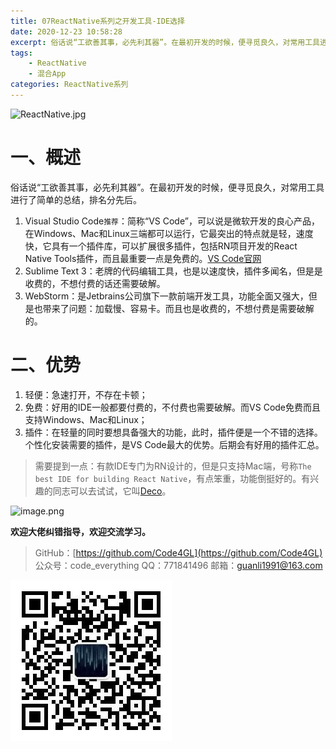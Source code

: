 ```yaml
---
title: 07ReactNative系列之开发工具-IDE选择
date: 2020-12-23 10:58:28
excerpt: 俗话说“工欲善其事，必先利其器”。在最初开发的时候，便寻觅良久，对常用工具进行了简单的总结，排名分先后。
tags:
    - ReactNative
    - 混合App
categories: ReactNative系列
---
```


![ReactNative.jpg](https://upload-images.jianshu.io/upload_images/18236822-e9d8ac4cb99f3b3f.jpg?imageMogr2/auto-orient/strip%7CimageView2/2/w/1240)
# 一、概述
俗话说“工欲善其事，必先利其器”。在最初开发的时候，便寻觅良久，对常用工具进行了简单的总结，排名分先后。
1. Visual Studio Code`推荐`：简称“VS Code”，可以说是微软开发的良心产品，在Windows、Mac和Linux三端都可以运行，它最突出的特点就是轻，速度快，它具有一个插件库，可以扩展很多插件，包括RN项目开发的React Native Tools插件，而且最重要一点是免费的。[VS Code官网](https://code.visualstudio.com/)
2. Sublime Text 3：老牌的代码编辑工具，也是以速度快，插件多闻名，但是是收费的，不想付费的话还需要破解。
3. WebStorm：是Jetbrains公司旗下一款前端开发工具，功能全面又强大，但是也带来了问题：加载慢、容易卡。而且也是收费的，不想付费是需要破解的。
# 二、优势
1. 轻便：急速打开，不存在卡顿；
2. 免费：好用的IDE一般都要付费的，不付费也需要破解。而VS Code免费而且支持Windows、Mac和Linux；
3. 插件：在轻量的同时要想具备强大的功能，此时，插件便是一个不错的选择。个性化安装需要的插件，是VS Code最大的优势。后期会有好用的插件汇总。
> 需要提到一点：有款IDE专门为RN设计的，但是只支持Mac端，号称`The best IDE for building React Native`，有点笨重，功能倒挺好的。有兴趣的同志可以去试试，它叫[Deco](https://www.decoide.org/)。

![image.png](https://upload-images.jianshu.io/upload_images/18236822-87aee64bef8bc1b2.png?imageMogr2/auto-orient/strip%7CimageView2/2/w/1240)

**欢迎大佬纠错指导，欢迎交流学习。**

>GitHub：[https://github.com/Code4GL](https://github.com/Code4GL)
公众号：code_everything
QQ：771841496
邮箱：guanli1991@163.com

![code_everything](/images/code_everything.jpg)